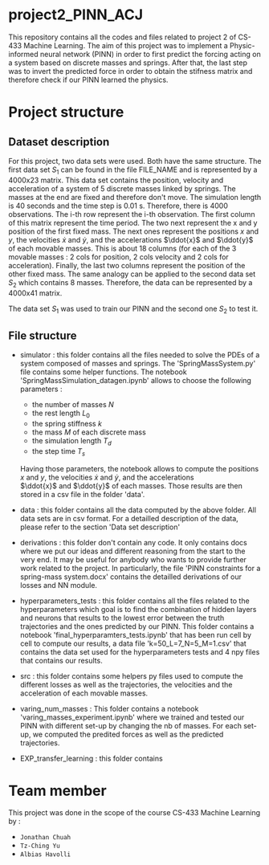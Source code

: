 # project2_PINN_ACJ

This repository contains all the codes and files related to project 2 of CS-433 Machine Learning. The aim of this project was to implement a Physic-informed neural network (PINN) in order to first predict the forcing acting on a system based on discrete masses and springs. After that, the last step was to invert the predicted force in order to obtain the stifness matrix and therefore check if our PINN learned the physics. 

# Project structure 

## Dataset description
For this project, two data sets were used. Both have the same structure. The first data set $S_{1}$ can be found in the file FILE_NAME and is represented by a 4000x23 matrix. This data set contains the position, velocity and acceleration of a system of 5 discrete masses linked by springs. The masses at the end are fixed and therefore don't move. The simulation length is 40 seconds and the time step is 0.01 s. Therefore, there is 4000 observations. The i-th row represent the i-th observation. The first column of this matrix represent the time period. The two next represent the x and y position of the first fixed mass. The next ones represent  the positions $x$ and $y$, the velocities $\dot{x}$ and $\dot{y}$, and the accelerations $\ddot{x}$ and $\ddot{y}$ of each movable masses. This is about 18 columns (for each of the 3 movable masses : 2 cols for position, 2 cols velocity and 2 cols for acceleration). Finally, the last two columns represent the position of the other fixed mass. The same analogy can be applied to the second data set $S_{2}$ which contains 8 masses. Therefore, the data can be represented by a 4000x41 matrix. 

The data set $S_{1}$ was used to train our PINN and the second one $S_{2}$ to test it. 


## File structure 
- simulator : this folder contains all the files needed to solve the PDEs of a system composed of masses and springs. The 'SpringMassSystem.py' file contains some helper functions. The notebook 'SpringMassSimulation_datagen.ipynb' allows to choose the following parameters : 
     - the number of masses $N$ 
     - the rest length $L_{0}$ 
     - the spring stiffness $k$ 
     - the mass $M$ of each discrete mass 
     - the simulation length $T_{d}$
     - the step time $T_{s}$
    
     Having those parameters, the notebook allows to compute the positions $x$ and $y$, the velocities $\dot{x}$ and $\dot{y}$, and the accelerations  
     $\ddot{x}$ and $\ddot{y}$ of each masses. Those results are then stored in a csv file in the folder 'data'. 

- data : this folder contains all the data computed by the above folder. All data sets are in csv format. For a detailled description of the data, please refer to the section 'Data set description'

- derivations : this folder don't contain any code. It only contains docs where we put our ideas and different reasoning from the start to the very end. It may be useful for anybody who wants to provide further work related to the project. In particularly, the file 'PINN constraints for a spring-mass system.docx' contains the detailled derivations of our losses and NN module.

- hyperparameters_tests : this folder contains all the files related to the hyperparameters which goal is to find the combination of hidden layers and neurons that results to the lowest error between the truth trajectories and the ones predicted by our PINN. This folder contains a notebook 'final_hyperparamters_tests.ipynb' that has been run cell by cell to compute our results, a data file 'k=50_L=7_N=5_M=1.csv' that contains the data set used for the hyperparameters tests and 4 npy files that contains our results. 

- src : this folder contains some helpers py files used to compute the different losses as well as the trajectories, the velocities and the acceleration of each movable masses. 

- varing_num_masses : This folder contains a notebook 'varing_masses_experiment.ipynb' where we trained and tested our PINN with different set-up by changing the nb of masses. For each set-up, we computed the predited forces as well as the predicted trajectories. 

- EXP_transfer_learning : this folder contains 


# Team member 
This project was done in the scope of the course CS-433 Machine Learning by : 
*   `Jonathan Chuah`
*   `Tz-Ching Yu`
*   `Albias Havolli `
